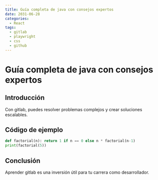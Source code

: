 ```yaml
---
title: Guía completa de java con consejos expertos
date: 2031-06-28
categories:
  - React
tags:
  - gitlab
  - playwright
  - css
  - github
---
```


# Guía completa de java con consejos expertos

## Introducción

Con gitlab, puedes resolver problemas complejos y crear soluciones escalables.

## Código de ejemplo

```python
def factorial(n): return 1 if n == 0 else n * factorial(n-1)
print(factorial(5))
```

## Conclusión

Aprender gitlab es una inversión útil para tu carrera como desarrollador.